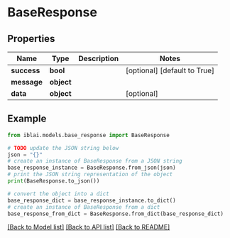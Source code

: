 # BaseResponse


## Properties

Name | Type | Description | Notes
------------ | ------------- | ------------- | -------------
**success** | **bool** |  | [optional] [default to True]
**message** | **object** |  | 
**data** | **object** |  | [optional] 

## Example

```python
from iblai.models.base_response import BaseResponse

# TODO update the JSON string below
json = "{}"
# create an instance of BaseResponse from a JSON string
base_response_instance = BaseResponse.from_json(json)
# print the JSON string representation of the object
print(BaseResponse.to_json())

# convert the object into a dict
base_response_dict = base_response_instance.to_dict()
# create an instance of BaseResponse from a dict
base_response_from_dict = BaseResponse.from_dict(base_response_dict)
```
[[Back to Model list]](../README.md#documentation-for-models) [[Back to API list]](../README.md#documentation-for-api-endpoints) [[Back to README]](../README.md)


